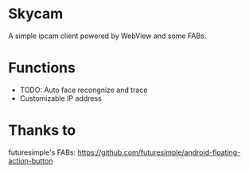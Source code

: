 # Skycam
A simple ipcam client powered by WebView and some FABs.

# Functions
- TODO: Auto face recongnize and trace
- Customizable IP address

# Thanks to
futuresimple's FABs: https://github.com/futuresimple/android-floating-action-button
